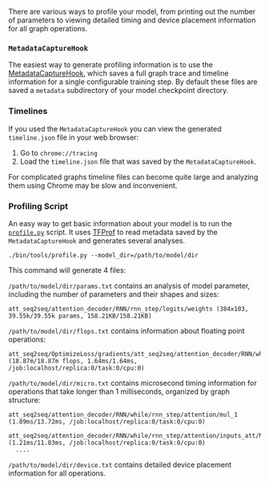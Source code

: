 There are various ways to profile your model, from printing out the number of parameters to viewing detailed timing and device placement information for all graph operations.

### `MetadataCaptureHook`

The easiest way to generate profiling information is to use the [MetadataCaptureHook](https://github.com/dennybritz/seq2seq/blob/master/seq2seq/training/hooks.py#L16), which saves a full graph trace and timeline information for a single configurable training step. By default these files are saved a `metadata` subdirectory of your model checkpoint directory.

### Timelines

If you used the `MetadataCaptureHook` you can view the generated `timeline.json` file in your web browser:

1. Go to `chrome://tracing`
2. Load the `timeline.json` file that was saved by the `MetadataCaptureHook`.

For complicated graphs timeline files can become quite large and analyzing them using Chrome may be slow and inconvenient. 

### Profiling Script

An easy way to get basic information about your model is to run the [`profile.py`](https://github.com/dennybritz/seq2seq/blob/master/bin/tools/profile.py) script. It uses [TFProf](https://github.com/tensorflow/tensorflow/tree/master/tensorflow/tools/tfprof) to read metadata saved by the `MetadataCaptureHook` and generates several analyses.

```shell
./bin/tools/profile.py --model_dir=/path/to/model/dir
```

This command will generate 4 files:

`/path/to/model/dir/params.txt` contains an analysis of model parameter, including the number of parameters and their shapes and sizes:

```
att_seq2seq/attention_decoder/RNN/rnn_step/logits/weights (384x103, 39.55k/39.55k params, 158.21KB/158.21KB)
```

`/path/to/model/dir/flops.txt` contains information about floating point operations:

```
att_seq2seq/OptimizeLoss/gradients/att_seq2seq/attention_decoder/RNN/while/rnn_step/attention/inputs_att/MatMul_grad/MatMul (18.87m/18.87m flops, 1.64ms/1.64ms, /job:localhost/replica:0/task:0/cpu:0)
```

`/path/to/model/dir/micro.txt` contains microsecond timing information for operations that take longer than 1 milliseconds, organized by graph structure:

```
att_seq2seq/attention_decoder/RNN/while/rnn_step/attention/mul_1 (1.89ms/13.72ms, /job:localhost/replica:0/task:0/cpu:0)
  att_seq2seq/attention_decoder/RNN/while/rnn_step/attention/inputs_att/MatMul (1.21ms/11.83ms, /job:localhost/replica:0/task:0/cpu:0)
  ....
```

`/path/to/model/dir/device.txt` contains detailed device placement information for all operations.






